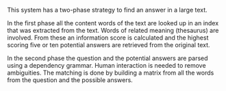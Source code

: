 This system has a two-phase strategy to find an answer in a large text.

In the first phase all the content words of the text are looked up in an index that was extracted from the text. Words of related meaning (thesaurus) are involved. From these an information score is calculated and the highest scoring five or ten potential answers are retrieved from the original text.

In the second phase the question and the potential answers are parsed using a dependency grammar. Human interaction is needed to remove ambiguities. The matching is done by building a matrix from all the words from the question and the possible answers.
